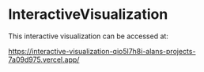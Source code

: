 # InteractiveVisualization

This interactive visualization can be accessed at:

 https://interactive-visualization-qio5l7h8i-alans-projects-7a09d975.vercel.app/